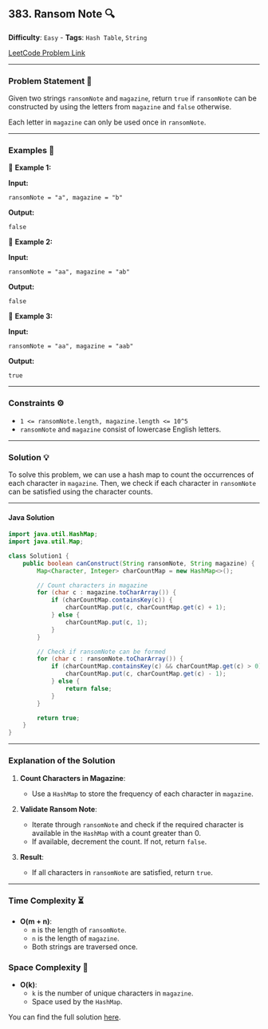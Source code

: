 ## 383. Ransom Note 🔍

**Difficulty**: `Easy` - **Tags**: `Hash Table`, `String`

[LeetCode Problem Link](https://leetcode.com/problems/ransom-note/)

---

### Problem Statement 📜

Given two strings `ransomNote` and `magazine`, return `true` if `ransomNote` can be constructed by using the letters from `magazine` and `false` otherwise.

Each letter in `magazine` can only be used once in `ransomNote`.

---

### Examples 🌟

🔹 **Example 1:**

**Input:**
```plaintext
ransomNote = "a", magazine = "b"
```

**Output:**
```plaintext
false
```

🔹 **Example 2:**

**Input:**
```plaintext
ransomNote = "aa", magazine = "ab"
```

**Output:**
```plaintext
false
```

🔹 **Example 3:**

**Input:**
```plaintext
ransomNote = "aa", magazine = "aab"
```

**Output:**
```plaintext
true
```

---

### Constraints ⚙️

- `1 <= ransomNote.length, magazine.length <= 10^5`
- `ransomNote` and `magazine` consist of lowercase English letters.

---

### Solution 💡

To solve this problem, we can use a hash map to count the occurrences of each character in `magazine`. Then, we check if each character in `ransomNote` can be satisfied using the character counts.

---

#### Java Solution

```java
import java.util.HashMap;
import java.util.Map;

class Solution1 {
    public boolean canConstruct(String ransomNote, String magazine) {
        Map<Character, Integer> charCountMap = new HashMap<>();

        // Count characters in magazine
        for (char c : magazine.toCharArray()) {
            if (charCountMap.containsKey(c)) {
                charCountMap.put(c, charCountMap.get(c) + 1);
            } else {
                charCountMap.put(c, 1);
            }
        }

        // Check if ransomNote can be formed
        for (char c : ransomNote.toCharArray()) {
            if (charCountMap.containsKey(c) && charCountMap.get(c) > 0) {
                charCountMap.put(c, charCountMap.get(c) - 1);
            } else {
                return false;
            }
        }

        return true;
    }
}
```

---

### Explanation of the Solution

1. **Count Characters in Magazine**:
   - Use a `HashMap` to store the frequency of each character in `magazine`.

2. **Validate Ransom Note**:
   - Iterate through `ransomNote` and check if the required character is available in the `HashMap` with a count greater than 0.
   - If available, decrement the count. If not, return `false`.

3. **Result**:
   - If all characters in `ransomNote` are satisfied, return `true`.

---

### Time Complexity ⏳

- **O(m + n)**:
  - `m` is the length of `ransomNote`.
  - `n` is the length of `magazine`.
  - Both strings are traversed once.

### Space Complexity 💾

- **O(k)**:
  - `k` is the number of unique characters in `magazine`.
  - Space used by the `HashMap`.


You can find the full solution [here](Solution.java).
